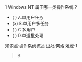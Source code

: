 1
Windows NT 属于哪一类操作系统？
- ( ) A.单用户任务
- (x) B.单用户多任务
- ( ) C.多用户
- ( ) D.单道批处理

知识点:操作系统概述
出处:网络
难度:1
> B

